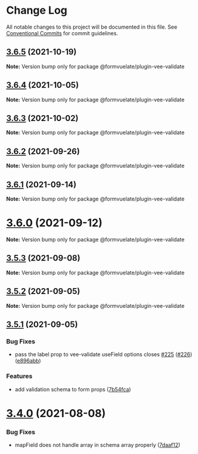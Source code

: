 # Change Log

All notable changes to this project will be documented in this file.
See [Conventional Commits](https://conventionalcommits.org) for commit guidelines.

## [3.6.5](https://github.com/formvuelate/formvuelate/compare/v3.6.4...v3.6.5) (2021-10-19)

**Note:** Version bump only for package @formvuelate/plugin-vee-validate





## [3.6.4](https://github.com/formvuelate/formvuelate/compare/v3.6.3...v3.6.4) (2021-10-05)

**Note:** Version bump only for package @formvuelate/plugin-vee-validate





## [3.6.3](https://github.com/formvuelate/formvuelate/compare/v3.6.2...v3.6.3) (2021-10-02)

**Note:** Version bump only for package @formvuelate/plugin-vee-validate





## [3.6.2](https://github.com/formvuelate/formvuelate/compare/v3.6.1...v3.6.2) (2021-09-26)

**Note:** Version bump only for package @formvuelate/plugin-vee-validate





## [3.6.1](https://github.com/formvuelate/formvuelate/compare/v3.6.0...v3.6.1) (2021-09-14)

**Note:** Version bump only for package @formvuelate/plugin-vee-validate





# [3.6.0](https://github.com/formvuelate/formvuelate/compare/v3.5.3...v3.6.0) (2021-09-12)

**Note:** Version bump only for package @formvuelate/plugin-vee-validate





## [3.5.3](https://github.com/formvuelate/formvuelate/compare/v3.5.2...v3.5.3) (2021-09-08)

**Note:** Version bump only for package @formvuelate/plugin-vee-validate





## [3.5.2](https://github.com/formvuelate/formvuelate/compare/v3.5.1...v3.5.2) (2021-09-05)

**Note:** Version bump only for package @formvuelate/plugin-vee-validate





## [3.5.1](https://github.com/formvuelate/formvuelate/compare/v3.5.0...v3.5.1) (2021-09-05)


### Bug Fixes

* pass the label prop to vee-validate useField options closes [#225](https://github.com/formvuelate/formvuelate/issues/225) ([#226](https://github.com/formvuelate/formvuelate/issues/226)) ([e896abb](https://github.com/formvuelate/formvuelate/commit/e896abbbd3feaebe758b0c96a899808a6f29af51))


### Features

* add validation schema to form props ([7b54fca](https://github.com/formvuelate/formvuelate/commit/7b54fca71cc5e87eb79e3169f70a110121eb9631))





# [3.4.0](https://github.com/formvuelate/formvuelate/compare/v3.3.2...v3.4.0) (2021-08-08)


### Bug Fixes

* mapField does not handle array in schema array properly ([7daaf12](https://github.com/formvuelate/formvuelate/commit/7daaf12acf00d0b0ef85588403e6bb6cbd662289))
